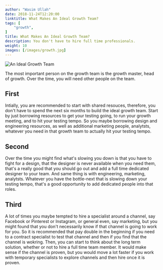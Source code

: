 ```yaml
---
author: "Wasim Ullah"
date: 2018-11-24T12:20:00
linktitle: What Makes An Ideal Growth Team?
tags: [
    "growth",
]
title: What Makes An Ideal Growth Team?
description: You don't have to hire full time professionals.
weight: 10
images: [/images/growth.jpg]
---
```


![An Ideal Growth Team](/images/growth.jpg)


The most important person on the growth team is the growth master, head of growth. Over the time, you will need other people on the team.

## First
Intially, you are recommended to start with shared resouces, therefore, you don't have to spend the next six months to build the ideal growth team. Start by just borrowing resources to get your testing going, to run your growth meeting, and to hit your testing tempo. So you maybe borrowing design and engineering resources, as well as additional marketing people, analytsts, whatever you need in that growth team to actually hit your testing tempo.

## Second
Over the time you might find what's slowing you down is that you have to fight for a design, that the designer is never available when you need them, that's a really good that you should go out and add a full time dedicated designer to your team. And same thing is with engineering, marketing, analytsts. Whatever you have the bottle-next that is slowing down your testing tempo, that's a good opportunity to add dedicated people into that roles.

## Third
A lot of times you maybe tempted to hire a specialist around a channel, say Facebook or Pinterest or Instagram, or general even, say marketing, but you might found that you don't necessarily know if that channel is going to work for you. So it is recommended that pay double in the beginning if you need to a contract specialist to test that channel and then if you find that the channel is wokring. Then, you can start to think about the long term solution, whether or not to hire a full time team member. It would make sense if the channel is proven, but you would move a lot faster if you work with temporary specialists to explore channels and then hire once it is proven.  
